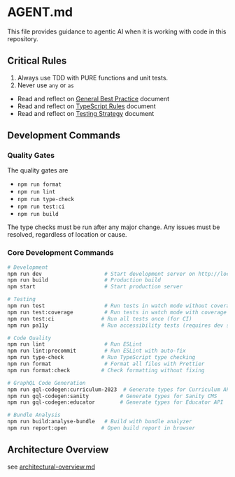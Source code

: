 # AGENT.md

This file provides guidance to agentic AI when it is working with code in this repository.

## Critical Rules

1. Always use TDD with PURE functions and unit tests.
2. Never use `any` or `as`

- Read and reflect on [General Best Practice](general-best-practice.md) document
- Read and reflect on [TypeScript Rules](typescript-rules.md) document
- Read and reflect on [Testing Strategy](rules/testing-strategy/index.md) document

## Development Commands

### Quality Gates

The quality gates are

- `npm run format`
- `npm run lint`
- `npm run type-check`
- `npm run test:ci`
- `npm run build`

The type checks must be run after any major change. Any issues must be resolved, regardless of location or cause.

### Core Development Commands

```bash
# Development
npm run dev                    # Start development server on http://localhost:3000
npm run build                  # Production build
npm start                      # Start production server

# Testing
npm run test                   # Run tests in watch mode without coverage
npm run test:coverage          # Run tests in watch mode with coverage
npm run test:ci               # Run all tests once (for CI)
npm run pa11y                 # Run accessibility tests (requires dev server running)

# Code Quality
npm run lint                   # Run ESLint
npm run lint:precommit         # Run ESLint with auto-fix
npm run type-check            # Run TypeScript type checking
npm run format                 # Format all files with Prettier
npm run format:check          # Check formatting without fixing

# GraphQL Code Generation
npm run gql-codegen:curriculum-2023  # Generate types for Curriculum API
npm run gql-codegen:sanity          # Generate types for Sanity CMS
npm run gql-codegen:educator        # Generate types for Educator API

# Bundle Analysis
npm run build:analyse-bundle   # Build with bundle analyzer
npm run report:open           # Open build report in browser
```

## Architecture Overview

see [architectural-overview.md](architectural-overview.md)
